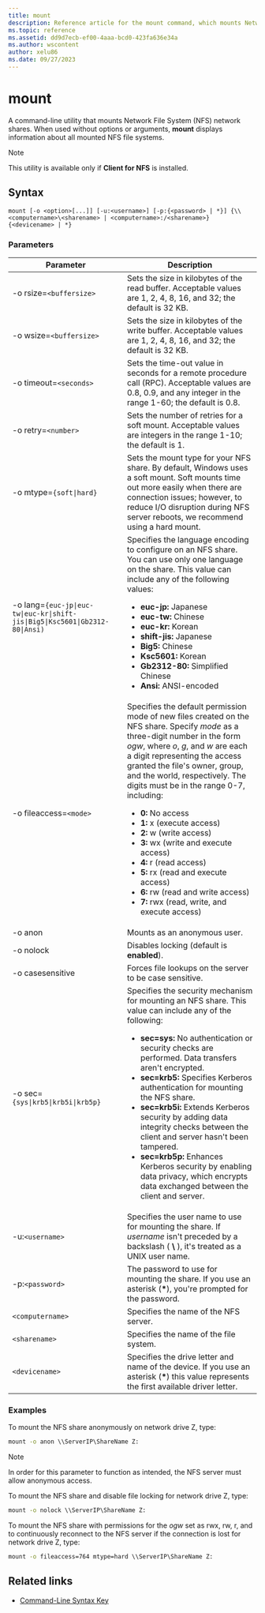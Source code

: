 ```yaml
---
title: mount
description: Reference article for the mount command, which mounts Network File System (NFS) network shares.
ms.topic: reference
ms.assetid: dd9d7ecb-ef00-4aaa-bcd0-423fa636e34a
ms.author: wscontent
author: xelu86
ms.date: 09/27/2023
---
```


# mount

A command-line utility that mounts Network File System (NFS) network shares. When used without options or arguments, **mount** displays information about all mounted NFS file systems.

> [!NOTE]
> This utility is available only if **Client for NFS** is installed.

## Syntax

```
mount [-o <option>[...]] [-u:<username>] [-p:{<password> | *}] {\\<computername>\<sharename> | <computername>:/<sharename>} {<devicename> | *}
```

### Parameters

| Parameter  | Description |
| ---------- | ----------- |
| -o rsize=`<buffersize>` | Sets the size in kilobytes of the read buffer. Acceptable values are 1, 2, 4, 8, 16, and 32; the default is 32 KB. |
| -o wsize=`<buffersize>` | Sets the size in kilobytes of the write buffer. Acceptable values are 1, 2, 4, 8, 16, and 32; the default is 32 KB. |
| -o timeout=`<seconds>` | Sets the time-out value in seconds for a remote procedure call (RPC). Acceptable values are 0.8, 0.9, and any integer in the range 1-60; the default is 0.8. |
| -o retry=`<number>` | Sets the number of retries for a soft mount. Acceptable values are integers in the range 1-10; the default is 1. |
| -o mtype=`{soft\|hard}` | Sets the mount type for your NFS share. By default, Windows uses a soft mount. Soft mounts time out more easily when there are connection issues; however, to reduce I/O disruption during NFS server reboots, we recommend using a hard mount.|
| -o lang=`{euc-jp\|euc-tw\|euc-kr\|shift-jis\|Big5\|Ksc5601\|Gb2312-80\|Ansi)` | Specifies the language encoding to configure on an NFS share. You can use only one language on the share. This value can include any of the following values:<ul><li>**euc-jp:** Japanese</li><li>**euc-tw:** Chinese</li><li>**euc-kr:** Korean</li><li>**shift-jis:** Japanese</li><li>**Big5:** Chinese</li><li>**Ksc5601:** Korean</li><li>**Gb2312-80:** Simplified Chinese</li><li>**Ansi:** ANSI-encoded</li></ul> |
| -o fileaccess=`<mode>` | Specifies the default permission mode of new files created on the NFS share. Specify *mode* as a three-digit number in the form *ogw*, where *o*, *g*, and *w* are each a digit representing the access granted the file's owner, group, and the world, respectively. The digits must be in the range 0-7, including:<ul><li>**0:** No access</li><li>**1:** x (execute access)</li><li>**2:** w (write access)</li><li>**3:** wx (write and execute access)</li><li>**4:** r (read access)</li><li>**5:** rx (read and execute access)</li><li>**6:** rw (read and write access)</li><li>**7:** rwx (read, write, and execute access)</li></ul> |
| -o anon | Mounts as an anonymous user. |
| -o nolock | Disables locking (default is **enabled**). |
| -o casesensitive | Forces file lookups on the server to be case sensitive. |
| -o sec=`{sys\|krb5\|krb5i\|krb5p}`| Specifies the security mechanism for mounting an NFS share. This value can include any of the following:<ul><li>**sec=sys:** No authentication or security checks are performed. Data transfers aren't encrypted. </li><li>**sec=krb5:** Specifies Kerberos authentication for mounting the NFS share. </li><li>**sec=krb5i:** Extends Kerberos security by adding data integrity checks between the client and server hasn't been tampered. </li><li>**sec=krb5p:** Enhances Kerberos security by enabling data privacy, which encrypts data exchanged between the client and server. |
| -u:`<username>` | Specifies the user name to use for mounting the share. If *username* isn't preceded by a backslash ( **\\** ), it's treated as a UNIX user name. |
| -p:`<password>` | The password to use for mounting the share. If you use an asterisk (**&#42;**), you're prompted for the password. |
| `<computername>` | Specifies the name of the NFS server. |
| `<sharename>` | Specifies the name of the file system. |
| `<devicename>` | Specifies the drive letter and name of the device. If you use an asterisk (**&#42;**) this value represents the first available driver letter. |

### Examples

To mount the NFS share anonymously on network drive Z, type:

```cmd
mount -o anon \\ServerIP\ShareName Z:
```

> [!NOTE]
> In order for this parameter to function as intended, the NFS server must allow anonymous access.

To mount the NFS share and disable file locking for network drive Z, type:

```cmd
mount -o nolock \\ServerIP\ShareName Z:
```

To mount the NFS share with permissions for the *ogw* set as rwx, rw, r, and to continuously reconnect to the NFS server if the connection is lost for network drive Z, type:

```cmd
mount -o fileaccess=764 mtype=hard \\ServerIP\ShareName Z:
```

## Related links

- [Command-Line Syntax Key](command-line-syntax-key.md)
